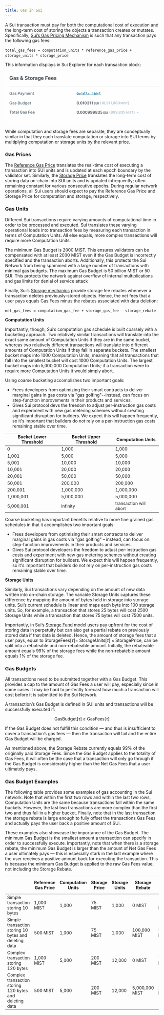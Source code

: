 ```yaml
---
title: Gas in Sui
---
```


A Sui transaction must pay for both the computational cost of execution and the long-term cost of storing the objects a transaction creates or mutates. Specifically, [Sui’s Gas Pricing Mechanism](gas-pricing.md) is such that any transaction pays the following gas fees:

`total_gas_fees = computation_units * reference_gas_price + storage_units * storage_price`

This information displays in Sui Explorer for each transaction block:

![Gas Fees displayed on Sui Explorer](../../../static/gas-fees-explorer.png "The Gas Fees section displayed on Sui Explorer")

While computation and storage fees are separate, they are conceptually similar in that they each translate computation or storage into SUI terms by multiplying computation or storage units by the relevant price. 

### Gas Prices

The [Reference Gas Price](gas-pricing.md#computation-gas-prices) translates the real-time cost of executing a transaction into SUI units and is updated at each epoch boundary by the validator set. Similarly, the [Storage Price](gas-pricing.md#storage-gas-prices)  translates the long-term cost of storing data on-chain into SUI units and is updated infrequently; often remaining constant for various consecutive epochs. During regular network operations, all Sui users should expect to pay the Reference Gas Price and Storage Price for computation and storage, respectively.

### Gas Units

Different Sui transactions require varying amounts of computational time in order to be processed and executed. Sui translates these varying operational loads into transaction fees by measuring each transaction in terms of Computation Units. All else equals, more complex transactions will require more Computation Units.

The minimum Gas Budget is 2000 MIST. This ensures validators can be compensated with at least 2000 MIST even if the Gas Budget is  incorrectly specified and the transaction aborts. Additionally, this protects the Sui Network from being spammed with a large number of transactions with minimal gas budgets. The maximum Gas Budget is 50 billion MIST or 50 SUI. This protects the network against overflow of internal multiplications and gas limits for denial of service attack

Finally, Sui’s [Storage mechanics](storage-fund.md#storage-fund-rewards) provide storage fee rebates whenever a transaction deletes previously-stored objects. Hence, the net fees that a user pays equals Gas Fees minus the rebates associated with data deletion:

`net_gas_fees = computation_gas_fee + storage_gas_fee - storage_rebate`

**Computation Units**

Importantly, though, Sui’s computation gas schedule is built coarsely with a bucketing approach. Two relatively similar transactions will translate into the exact same amount of Computation Units if they are in the same bucket, whereas two relatively different transactions will translate into different amounts of Computation Units if they fall in separate buckets. The smallest bucket maps into 1000 Computation Units, meaning that all transactions that fall into the smallest bucket will cost 1000 Computation Units. The largest bucket maps into 5,000,000 Computation Units; if a transaction were to require more Computation Units it would simply abort.

Using coarse bucketing accomplishes two important goals:
* Frees developers from optimizing their smart contracts to deliver marginal gains in gas costs via "gas golfing"--instead, can focus on step-function improvements in their products and services.
* Gives Sui protocol devs the freedom to adjust per-instruction gas costs and experiment with new gas metering schemes without creating significant disruption for builders. We expect this will happen frequently, so it's important that builders do *not* rely on a per-instruction gas costs remaining stable over time.

| Bucket Lower Threshold | Bucket Upper Threshold | Computation Units |
| --- | --- | --- |
| 0 | 1,000 | 1,000 |
| 1,001 | 5,000 | 5,000 |
| 5,001 | 10,000 | 10,000 |
| 10,001 | 20,000 | 20,000 |
| 20,001 | 50,000 | 50,000 |
| 50,001 | 200,000 | 200,000 |
| 200,001 | 1,000,000 | 1,000,000 |
| 1,000,001 | 5,000,000 | 5,000,000 |
| 5,000,001 | Infinity | transaction will abort |

Coarse bucketing has important benefits relative to more fine grained gas schedules in that it accomplishes two important goals:

- Frees developers from optimizing their smart contracts to deliver marginal gains in gas costs via "gas golfing" – instead, can focus on step-function improvements in their products and services.
- Gives Sui protocol developers the freedom to adjust per-instruction gas costs and experiment with new gas metering schemes without creating significant disruption for builders. We expect this will happen frequently, so it's important that builders do not rely on per-instruction gas costs remaining stable over time.

**Storage Units**

Similarly, Sui transactions vary depending on the amount of new data written into on-chain storage. The variable Storage Units captures these difference by mapping the amount of bytes held in storage into storage units. Sui’s current schedule is linear and maps each byte into 100 storage units. So, for example, a transaction that stores 25 bytes will cost 2500 Storage Units while a transaction that stores 75 bytes will cost 7500 units.

Importantly, in Sui’s [Storage Fund](storage-fund.md) model users pay upfront for the cost of storing data in perpetuity but can also get a partial rebate on previously stored data if that data is deleted. Hence, the amount of storage fees that a user pays, equal to $\text{StorageFees}[\tau]=\ \text{StorageUnits}[\tau]\times \text{StoragePrice}$, can be split into a rebateable and non-rebateable amount. Initially, the rebateable amount equals 99% of the storage fees while the non-rebateble amount equals 1% of the storage fee.

### Gas Budgets

All transactions need to be submitted together with a Gas Budget. This provides a cap to the amount of Gas Fees a user will pay, especially since in some cases it may be hard to perfectly forecast how much a transaction will cost before it is submitted to the Sui Network.

A transaction’s Gas Budget is defined in SUI units and transactions will be successfully executed if:

$$
\text{GasBudget}[\tau]\ \geq\ \text{GasFees}[\tau]
$$

If the Gas Budget does not fulfill this condition — and thus is insufficient to cover a transaction’s gas fees — then the transaction will fail and the entire Gas Budget will be charged. 

As mentioned above, the Storage Rebate currently equals 99% of the originally paid Storage Fees. Since the Gas Budget applies to the totality of Gas Fees, it will often be the case that a transaction will only go through if the Gas Budget is considerably higher than the Net Gas Fees that a user ultimately pays.

### Gas Budget Examples

The following table provides some examples of gas accounting in the Sui network. Note that within the first two rows and within the last two rows, Computation Units are the same because transactions fall within the same buckets. However, the last two transactions are more complex than the first two and thus fall in a higher bucket. Finally, note that in the last transaction the storage rebate is large enough to fully offset the transactions Gas Fees and actually pays the user back a positive amount of SUI. 

These examples also showcase the importance of the Gas Budget. The minimum Gas Budget is the smallest amount a transaction can specify in order to successfully execute. Importantly, note that when there is a storage rebate, the minimum Gas Budget is larger than the amount of Net Gas Fees a user ultimately pays — this is especially stark in the last example where the user receives a positive amount back for executing the transaction. This is because the minimum Gas Budget is applied to the raw Gas Fees value, not including the Storage Rebate.

|  | Reference Gas Price | Computation Units | Storage Price | Storage Units | Storage Rebate | Minimum Gas Budget | Net Gas Fees |
| --- | --- | --- | --- | --- | --- | --- | --- |
| Simple transaction storing 10 bytes | 1,000 MIST | 1,000 | 75 MIST | 1,000 | 0 MIST | 1,075,000 MIST | 1,075,000 MIST |
| Simple transaction storing 10 bytes and deleting data | 500 MIST | 1,000 | 75 MIST | 1,000 | 100,000 MIST | 575,000 MIST | 475,000 MIST |
| Complex transaction storing 120 bytes | 1,000 MIST | 5,000 | 200 MIST | 12,000 | 0 MIST | 7,400,000 MIST | 7,400,000 MIST |
| Complex transaction storing 120 bytes and deleting data | 500 MIST | 5,000 |  200 MIST | 12,000 | 5,000,000 MIST | 2,400,000 MIST | -100,000 MIST |
